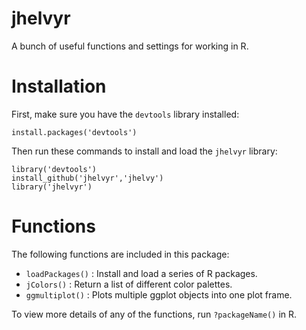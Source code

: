 # jhelvyr
A bunch of useful functions and settings for working in R.

# Installation
First, make sure you have the `devtools` library installed:

`install.packages('devtools')`

Then run these commands to install and load the `jhelvyr` library:

```
library('devtools')
install_github('jhelvyr','jhelvy')
library('jhelvyr')
```

# Functions
The following functions are included in this package:

* `loadPackages()` : Install and load a series of R packages.
* `jColors()`      : Return a list of different color palettes.
* `ggmultiplot()`  : Plots multiple ggplot objects into one plot frame.

To view more details of any of the functions, run `?packageName()` in R.
